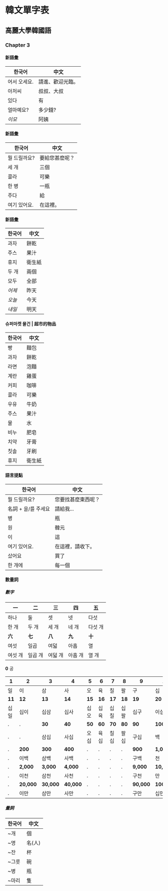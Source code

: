 # 韓文單字表

## 高麗大學韓國語

### Chapter 3

#### 新語彙

한국어 | 中文
--- | ---
어서 오세요. | 請進、歡迎光臨。
아저씨 | 叔叔、大叔
있다 | 有
얼마예요? | 多少錢?
*이모* | 阿姨

#### 新語彙

한국어 | 中文
--- | ---
뭘 드릴까요? | 要給您甚麼呢？
세 개 | 三個
콜라 | 可樂
한 병 | 一瓶
주다 | 給
여기 있어요. | 在這裡。

#### 新語彙

한국어 | 中文
--- | ---
과자 | 餅乾
주스 | 果汁
휴지 | 衛生紙
두 개 | 兩個
모두 | 全部
*어제* | 昨天
*오늘* | 今天
*내일* | 明天

#### 슈퍼마켓 물건 | 超市的物品

한국어 | 中文
--- | ---
빵 | 麵包
과자 | 餅乾
라면 | 泡麵
계란 | 雞蛋
커피 | 咖啡
콜라 | 可樂
우유 | 牛奶
주스 | 果汁
물 | 水
비누 | 肥皂
치약 | 牙膏
칫솔 | 牙刷
휴지 | 衛生紙

#### 語言提點

한국어 | 中文
--- | ---
뭘 드릴까요? | 您要找甚麼東西呢？
名詞 + 을/를 주세요 | 請給我...
병 | 瓶
원 | 韓元
이 | 這
여기 있어요. | 在這裡，請收下。
샀어요 | 買了
한 개에 | 每一個

#### 數量詞

##### 數字

一 | 二 | 三 | 四 | 五
--- | --- | --- | --- | ---
하나 | 둘 | 셋 | 넷 | 다섯
한 개 | 두 개 | 세 개 | 네 개 | 다섯 개 | 
**六** | **七** | **八** | **九** | **十**
여섯 | 일곱 | 여덟 | 아홉 | 열
여섯 개 | 일곱 개 | 여덟 개 | 아홉 개 | 열 개 | 

**0** 공

1 | 2 | 3 | 4 | 5 | 6 | 7 | 8 | 9 | 10
--- | --- | --- | --- | --- | --- | --- | --- | --- | ---
일 | 이 | 삼 | 사 | 오 | 육 | 칠 | 팔 | 구 | 십
**11** | **12** | **13** | **14** | **15** | **16** | **17** | **18** | **19** | **20**
십일 | 십이 | 십삼 | 십사 | 십오 | 십육 | 십칠 | 십팔 | 십구 | 이십
. | . | **30** | **40** | **50** | **60** | **70** | **80** | **90** | **100**
. | . | 삼십 | 사십 | 오십 | 육십 | 칠십 | 팔십 | 구십 | 백
. | **200** | **300** | **400** | . | . | . | . | **900** | **1,000**
. | 이백 | 삼백 | 사백 | . | . | . | . | 구백 | 천
. | **2,000** | **3,000** | **4,000** | . | . | . | . | **9,000** | **10,000**
. | 이천 | 삼천 | 사천 | . | . | . | . | 구천 | 만
. | **20,000** | **30,000** | **40,000** | . | . | . | . | **90,000** | **100,000**
. | 이만 | 삼만 | 사만 | . | . | . | . | 구만 | 십만

##### 量詞

한국어 | 中文
--- | ---
~개 | 個
~명 | 名(人)
~잔 | 杯
~그릇 | 碗
~병 | 瓶
~마리 | 隻